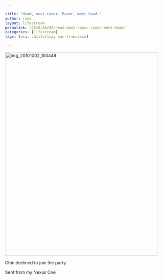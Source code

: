 ```yaml
---

title: "Head, meet razor. Razor, meet head."
author: rami
layout: lifestream 
permalink: /2010/10/02/head-meet-razor-razor-meet-head/
categories: [Lifestream]
tags: [usa, california, san-francisco]

---
```


<div class='p_embed p_image_embed'>
  <a href="http://139.59.20.41/wp-content/uploads/2011/12/img_20101002_150448-scaled-1000.jpg"><img alt="Img_20101002_150448" height="664" src="http://139.59.20.41/wp-content/uploads/2011/12/img_20101002_150448-scaled-1000.jpg?w=225" width="500" /></a>
</div></p> 

Chin declined to join the party.

Sent from my Nexus One
